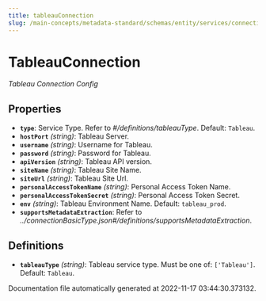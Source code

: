 ```yaml
---
title: tableauConnection
slug: /main-concepts/metadata-standard/schemas/entity/services/connections/dashboard/tableauconnection
---
```


# TableauConnection

*Tableau Connection Config*

## Properties

- **`type`**: Service Type. Refer to *#/definitions/tableauType*. Default: `Tableau`.
- **`hostPort`** *(string)*: Tableau Server.
- **`username`** *(string)*: Username for Tableau.
- **`password`** *(string)*: Password for Tableau.
- **`apiVersion`** *(string)*: Tableau API version.
- **`siteName`** *(string)*: Tableau Site Name.
- **`siteUrl`** *(string)*: Tableau Site Url.
- **`personalAccessTokenName`** *(string)*: Personal Access Token Name.
- **`personalAccessTokenSecret`** *(string)*: Personal Access Token Secret.
- **`env`** *(string)*: Tableau Environment Name. Default: `tableau_prod`.
- **`supportsMetadataExtraction`**: Refer to *../connectionBasicType.json#/definitions/supportsMetadataExtraction*.
## Definitions

- **`tableauType`** *(string)*: Tableau service type. Must be one of: `['Tableau']`. Default: `Tableau`.


Documentation file automatically generated at 2022-11-17 03:44:30.373132.

